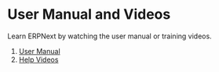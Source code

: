 <!-- add-breadcrumbs -->
# User Manual and Videos

Learn ERPNext by watching the user manual or training videos.

1. [User Manual](/docs/v13/user/manual)
1. [Help Videos](/docs/v13/user/videos/learn)
